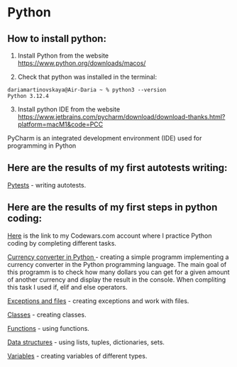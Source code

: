 # Python
## How to install python:
1. Install Python from the website  https://www.python.org/downloads/macos/
   
2. Check that python was installed in the terminal:
```
dariamartinovskaya@Air-Daria ~ % python3 --version
Python 3.12.4
```

3. Install python IDE from the website https://www.jetbrains.com/pycharm/download/download-thanks.html?platform=macM1&code=PCC

PyCharm is an integrated development environment (IDE) used for programming in Python

## Here are the results of my first autotests writing:

<a href="https://github.com/DariaMartinovskaya/Python/tree/main/Autotests">Pytests</a> - writing autotests. 

## Here are the results of my first steps in python coding:

<a href="https://www.codewars.com/users/DariaMartinovskaya">Here</a> is the link to my Codewars.com account where I practice Python coding by completing different tasks. 

<a href="https://github.com/DariaMartinovskaya/Python/blob/main/If_Elif_Else.md">Сurrency converter in Python </a> - creating a simple programm implementing a currency converter in the Python programming language. The main goal of this programm is to check how many dollars you can get for a given amount of another currency and display the result in the console. When compliting this task I used if, elif and else operators.

<a href="https://github.com/DariaMartinovskaya/Python/blob/main/Exceptions.md">Exceptions and files</a> - creating exceptions and work with files.

<a href="https://github.com/DariaMartinovskaya/Python/blob/main/Classes.md">Classes</a> - creating classes.

<a href="https://github.com/DariaMartinovskaya/Python/blob/main/Functions.md">Functions</a> - using functions.

<a href="https://github.com/DariaMartinovskaya/Python/blob/main/List_Tuple_Dict_Set.md">Data structures</a> - using lists, tuples, dictionaries, sets.

<a href="https://github.com/DariaMartinovskaya/Python/blob/main/Creating_variables.md">Variables</a> - creating variables of different types.
